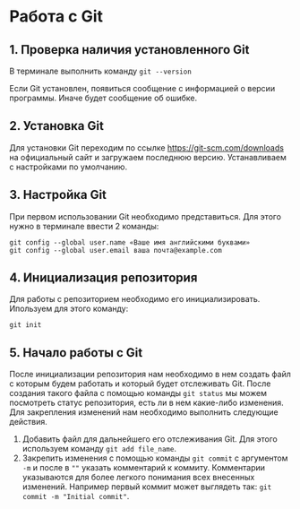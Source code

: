 # Работа с Git

## 1. Проверка наличия установленного Git

В терминале выполнить команду `git --version`

Если Git установлен, появиться сообщение с информацией о версии программы. Иначе будет сообщение об ошибке.

## 2. Установка Git
Для установки Git переходим по ссылке https://git-scm.com/downloads на официальный сайт и загружаем последнюю версию. Устанавливаем с настройками по умолчанию.

## 3. Настройка Git
При первом использовании Git необходимо представиться. Для этого нужно в терминале ввести 2 команды:
```
git config --global user.name «Ваше имя английскими буквами»
git config --global user.email ваша почта@example.com
```

## 4. Инициализация репозитория
Для работы с репозиторием необходимо его инициализировать. Ипользуем для этого команду:
```
git init
```

## 5. Начало работы с Git
После инициализации репозитория нам необходимо в нем создать файл с которым будем работать и который будет отслеживать Git. После создания такого файла с помощью команды `git status` мы можем посмотреть статус репозитория, есть ли в нем какие-либо изменения.
Для закрепления изменений нам необходимо выполнить следующие действия.
1. Добавить файл для дальнейшего его отслеживания Git. Для этого используем команду `git add file_name`.
2. Закрепить изменения с помощью команды `git commit` с аргументом `-m` и после в `""` указать комментарий к коммиту. Комментарии указываются для более легкого понимания всех внесенных изменений. Например первый коммит может выглядеть так: `git commit -m "Initial commit"`.